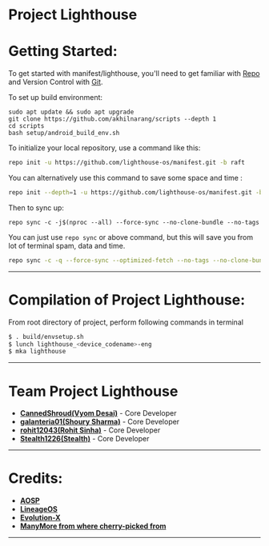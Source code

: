 # Project Lighthouse

 Getting Started:
 ==============

To get started with manifest/lighthouse, you'll need to get familiar with [Repo](https://source.android.com/source/using-repo.html) and Version Control with [Git](https://source.android.com/source/version-control.html).

To set up build environment:
```
sudo apt update && sudo apt upgrade
git clone https://github.com/akhilnarang/scripts --depth 1
cd scripts
bash setup/android_build_env.sh
```

To initialize your local repository, use a command like this:

```bash
repo init -u https://github.com/lighthouse-os/manifest.git -b raft

```
You can alternatively use this command to save some space and time :

```bash
repo init --depth=1 -u https://github.com/lighthouse-os/manifest.git -b raft

```

Then to sync up:

```
repo sync -c -j$(nproc --all) --force-sync --no-clone-bundle --no-tags
```
You can just use `repo sync` or above command, but this will save you from lot of terminal spam, data and time.
```bash
repo sync -c -q --force-sync --optimized-fetch --no-tags --no-clone-bundle --prune -j$(nproc --all)
```
---------------------------------------------------------------------------------------
 Compilation of Project Lighthouse:
 ==================

From root directory of project, perform following commands in terminal

```bash
$ . build/envsetup.sh
$ lunch lighthouse_<device_codename>-eng
$ mka lighthouse
```
---------------------------------------------------------------------------------------
 Team Project Lighthouse
 ===============

 * [**CannedShroud(Vyom Desai)**](https://t.me/CannedShroudted) - Core Developer
 * [**galanteria01(Shoury Sharma)**](https://t.me/galanteria01) - Core Developer
 * [**rohit12043(Rohit Sinha)**](https://t.me/rohit12043) - Core Developer
 * [**Stealth1226(Stealth)**](https://t.me/Stealth1226) - Core Developer

 
---------------------------------------------------------------------------------------
 Credits:
 =======

 * [**AOSP**](https://github.com/AOSP)
 * [**LineageOS**](https://github.com/LineageOS)
 * [**Evolution-X**](https://github.com/Evolution-X)
 * [**ManyMore from where cherry-picked from**](https://github.com)

---------------------------------------------------------------------------------------
